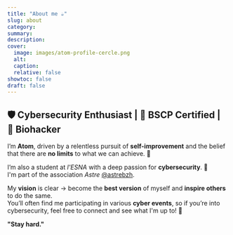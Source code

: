 ```yaml
---
title: "About me ☕"
slug: about
category:
summary:
description: 
cover:
  image: images/atom-profile-cercle.png
  alt:
  caption: 
  relative: false
showtoc: false
draft: false
---
```


🛡️ Cybersecurity Enthusiast | 📜 BSCP Certified | 🧬 Biohacker
-------


I’m **Atom**, driven by a relentless pursuit of **self-improvement** and the belief that there are **no limits** to what we can achieve. 💪 

I’m also a student at *l'ESNA* with a deep passion for **cybersecurity**. 🔐  
I'm part of the association *Astre* [@astrebzh](https://x.com/astrebzh).

My **vision** is clear -> become the **best version** of myself and **inspire others** to do the same.  
You’ll often find me participating in various **cyber events**, so if you’re into cybersecurity, feel free to connect and see what I'm up to! 🚀

**"Stay hard."**
